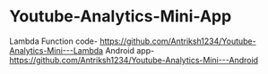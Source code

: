 # Youtube-Analytics-Mini-App

Lambda Function code- https://github.com/Antriksh1234/Youtube-Analytics-Mini---Lambda
Android app- https://github.com/Antriksh1234/Youtube-Analytics-Mini---Android
